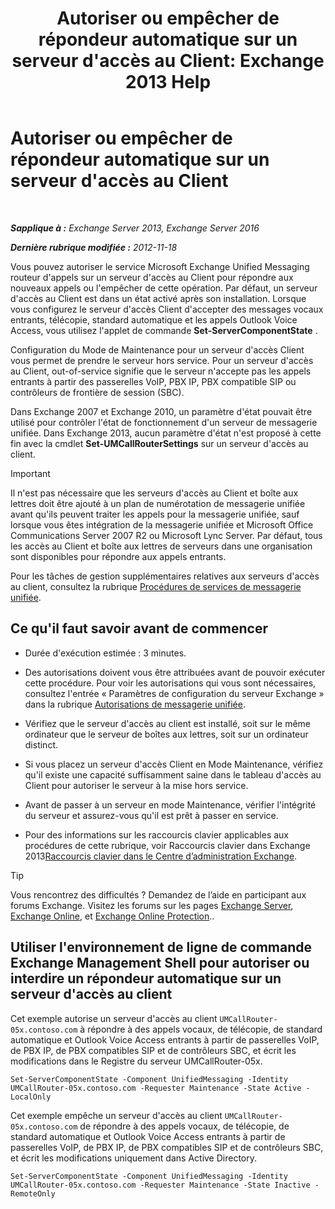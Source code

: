 ﻿---
title: "Autoriser ou empêcher de répondeur automatique sur un serveur d'accès au Client: Exchange 2013 Help"
TOCTitle: Autoriser ou empêcher de répondeur automatique sur un serveur d'accès au Client
ms:assetid: 8287bb78-2621-4b80-a128-8f2ccd67923a
ms:mtpsurl: https://technet.microsoft.com/fr-fr/library/Bb123529(v=EXCHG.150)
ms:contentKeyID: 50555420
ms.date: 05/23/2018
mtps_version: v=EXCHG.150
ms.translationtype: MT
---

# Autoriser ou empêcher de répondeur automatique sur un serveur d'accès au Client

 

_**Sapplique à :** Exchange Server 2013, Exchange Server 2016_

_**Dernière rubrique modifiée :** 2012-11-18_

Vous pouvez autoriser le service Microsoft Exchange Unified Messaging routeur d'appels sur un serveur d'accès au Client pour répondre aux nouveaux appels ou l'empêcher de cette opération. Par défaut, un serveur d'accès au Client est dans un état activé après son installation. Lorsque vous configurez le serveur d'accès Client d'accepter des messages vocaux entrants, télécopie, standard automatique et les appels Outlook Voice Access, vous utilisez l'applet de commande **Set-ServerComponentState** .

Configuration du Mode de Maintenance pour un serveur d'accès Client vous permet de prendre le serveur hors service. Pour un serveur d'accès au Client, out-of-service signifie que le serveur n'accepte pas les appels entrants à partir des passerelles VoIP, PBX IP, PBX compatible SIP ou contrôleurs de frontière de session (SBC).

Dans Exchange 2007 et Exchange 2010, un paramètre d'état pouvait être utilisé pour contrôler l'état de fonctionnement d'un serveur de messagerie unifiée. Dans Exchange 2013, aucun paramètre d'état n'est proposé à cette fin avec la cmdlet **Set-UMCallRouterSettings** sur un serveur d'accès au client.

> [!IMPORTANT]
> Il n'est pas nécessaire que les serveurs d'accès au Client et boîte aux lettres doit être ajouté à un plan de numérotation de messagerie unifiée avant qu'ils peuvent traiter les appels pour la messagerie unifiée, sauf lorsque vous êtes intégration de la messagerie unifiée et Microsoft Office Communications Server 2007 R2 ou Microsoft Lync Server. Par défaut, tous les accès au Client et boîte aux lettres de serveurs dans une organisation sont disponibles pour répondre aux appels entrants.


Pour les tâches de gestion supplémentaires relatives aux serveurs d'accès au client, consultez la rubrique [Procédures de services de messagerie unifiée](um-services-procedures-exchange-2013-help.md).

## Ce qu'il faut savoir avant de commencer

  - Durée d'exécution estimée : 3 minutes.

  - Des autorisations doivent vous être attribuées avant de pouvoir exécuter cette procédure. Pour voir les autorisations qui vous sont nécessaires, consultez l'entrée « Paramètres de configuration du serveur Exchange » dans la rubrique [Autorisations de messagerie unifiée](unified-messaging-permissions-exchange-2013-help.md).

  - Vérifiez que le serveur d'accès au client est installé, soit sur le même ordinateur que le serveur de boîtes aux lettres, soit sur un ordinateur distinct.

  - Si vous placez un serveur d'accès Client en Mode Maintenance, vérifiez qu'il existe une capacité suffisamment saine dans le tableau d'accès au Client pour autoriser le serveur à la mise hors service.

  - Avant de passer à un serveur en mode Maintenance, vérifier l'intégrité du serveur et assurez-vous qu'il est prêt à passer en service.

  - Pour des informations sur les raccourcis clavier applicables aux procédures de cette rubrique, voir Raccourcis clavier dans Exchange 2013[Raccourcis clavier dans le Centre d’administration Exchange](keyboard-shortcuts-in-the-exchange-admin-center-exchange-online-protection-help.md).

> [!TIP]
> Vous rencontrez des difficultés ? Demandez de l’aide en participant aux forums Exchange. Visitez les forums sur les pages <a href="https://go.microsoft.com/fwlink/p/?linkid=60612">Exchange Server</a>, <a href="https://go.microsoft.com/fwlink/p/?linkid=267542">Exchange Online</a>, et <a href="https://go.microsoft.com/fwlink/p/?linkid=285351">Exchange Online Protection</a>..


## Utiliser l'environnement de ligne de commande Exchange Management Shell pour autoriser ou interdire un répondeur automatique sur un serveur d'accès au client

Cet exemple autorise un serveur d'accès au client `UMCallRouter-05x.contoso.com` à répondre à des appels vocaux, de télécopie, de standard automatique et Outlook Voice Access entrants à partir de passerelles VoIP, de PBX IP, de PBX compatibles SIP et de contrôleurs SBC, et écrit les modifications dans le Registre du serveur UMCallRouter-05x.

    Set-ServerComponentState -Component UnifiedMessaging -Identity UMCallRouter-05x.contoso.com -Requester Maintenance -State Active -LocalOnly

Cet exemple empêche un serveur d'accès au client `UMCallRouter-05x.contoso.com` de répondre à des appels vocaux, de télécopie, de standard automatique et Outlook Voice Access entrants à partir de passerelles VoIP, de PBX IP, de PBX compatibles SIP et de contrôleurs SBC, et écrit les modifications uniquement dans Active Directory.

    Set-ServerComponentState -Component UnifiedMessaging -Identity UMCallRouter-05x.contoso.com -Requester Maintenance -State Inactive -RemoteOnly

